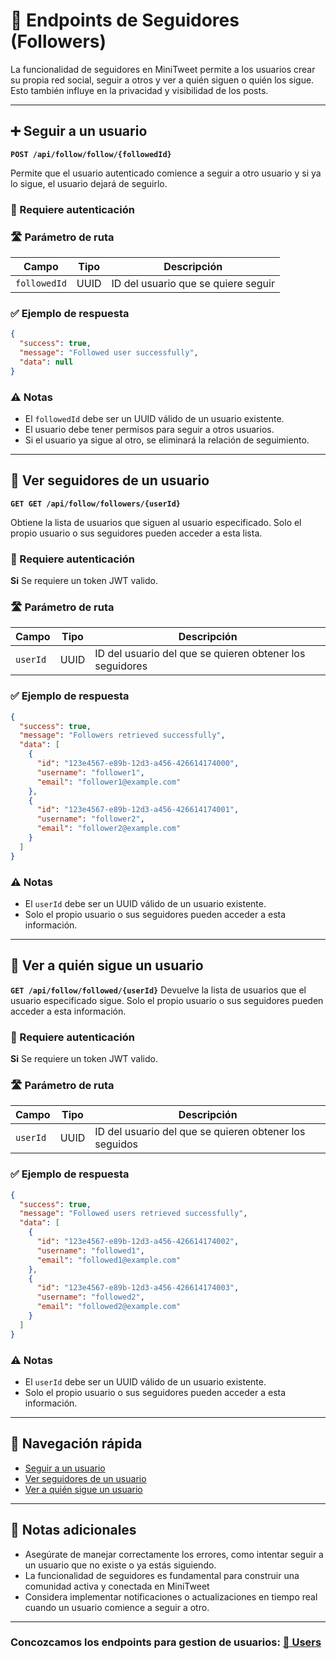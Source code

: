 # 🤝 Endpoints de Seguidores (Followers)

La funcionalidad de seguidores en MiniTweet permite a los usuarios crear su propia red social, seguir a otros y ver a quién siguen o quién los sigue. Esto también influye en la privacidad y visibilidad de los posts.

---

## ➕ Seguir a un usuario

**`POST /api/follow/follow/{followedId}`**

Permite que el usuario autenticado comience a seguir a otro usuario y si ya lo sigue, el usuario dejará de seguirlo.

### 🔐 Requiere autenticación

### 🛣️ Parámetro de ruta

| Campo        | Tipo   | Descripción                        |
|--------------|--------|------------------------------------|
| `followedId` | UUID   | ID del usuario que se quiere seguir |

### ✅ Ejemplo de respuesta

```json
{
  "success": true,
  "message": "Followed user successfully",
  "data": null
}
```
### ⚠️ Notas
- El `followedId` debe ser un UUID válido de un usuario existente.
- El usuario debe tener permisos para seguir a otros usuarios.
- Si el usuario ya sigue al otro, se eliminará la relación de seguimiento.

---

## 👥 Ver seguidores de un usuario

**`GET GET /api/follow/followers/{userId}`**

Obtiene la lista de usuarios que siguen al usuario especificado.
Solo el propio usuario o sus seguidores pueden acceder a esta lista.

### 🔐 Requiere autenticación
**Si** Se requiere un token JWT valido.

### 🛣️ Parámetro de ruta

| Campo   | Tipo | Descripción                       |
|---------|------|-----------------------------------|
| `userId`| UUID | ID del usuario del que se quieren obtener los seguidores |

### ✅ Ejemplo de respuesta

```json
{
  "success": true,
  "message": "Followers retrieved successfully",
  "data": [
    {
      "id": "123e4567-e89b-12d3-a456-426614174000",
      "username": "follower1",
      "email": "follower1@example.com"
    },
    {
      "id": "123e4567-e89b-12d3-a456-426614174001",
      "username": "follower2",
      "email": "follower2@example.com"
    }
  ]
}
```
### ⚠️ Notas
- El `userId` debe ser un UUID válido de un usuario existente.
- Solo el propio usuario o sus seguidores pueden acceder a esta información.

---

## 🔎 Ver a quién sigue un usuario
**`GET /api/follow/followed/{userId}`**
Devuelve la lista de usuarios que el usuario especificado sigue.
Solo el propio usuario o sus seguidores pueden acceder a esta información.

### 🔐 Requiere autenticación
**Si** Se requiere un token JWT valido.

### 🛣️ Parámetro de ruta

| Campo   | Tipo | Descripción                       |
|---------|------|-----------------------------------|
| `userId`| UUID | ID del usuario del que se quieren obtener los seguidos |

### ✅ Ejemplo de respuesta

```json
{
  "success": true,
  "message": "Followed users retrieved successfully",
  "data": [
    {
      "id": "123e4567-e89b-12d3-a456-426614174002",
      "username": "followed1",
      "email": "followed1@example.com"
    },
    {
      "id": "123e4567-e89b-12d3-a456-426614174003",
      "username": "followed2",
      "email": "followed2@example.com"
    }
  ]
}
```
### ⚠️ Notas
- El `userId` debe ser un UUID válido de un usuario existente.
- Solo el propio usuario o sus seguidores pueden acceder a esta información.

---

## 🧭 Navegación rápida

- [Seguir a un usuario](#-seguir-a-un-usuario)
- [Ver seguidores de un usuario](#-ver-seguidores-de-un-usuario)
- [Ver a quién sigue un usuario](#-ver-a-quién-sigue-un-usuario)

---

## 📌 Notas adicionales
- Asegúrate de manejar correctamente los errores, como intentar seguir a un usuario que no existe o ya estás siguiendo.
- La funcionalidad de seguidores es fundamental para construir una comunidad activa y conectada en MiniTweet
- Considera implementar notificaciones o actualizaciones en tiempo real cuando un usuario comience a seguir a otro.

---

### Concozcamos los endpoints para gestion de usuarios: [👤 Users](users.md)